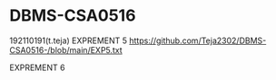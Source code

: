 # DBMS-CSA0516
192110191(t.teja)
EXPREMENT 5
https://github.com/Teja2302/DBMS-CSA0516-/blob/main/EXP5.txt

EXPREMENT 6 
